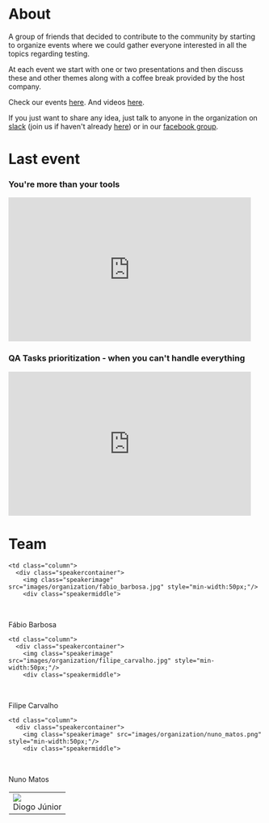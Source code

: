 <link rel="shortcut icon" type="image/x-icon" href="/favicon.ico?">
<h1> About </h1>

<p>
  A group of friends that decided to contribute to the community by starting to organize events where we could gather everyone interested in all the topics regarding testing.
</p> 
<p>
  At each event we start with one or two presentations and then discuss these and other themes along with a coffee break provided by the host company.
</p> 
<p>
  Check our events <a href="https://portotestersmeetup.eventbrite.com" target="_blank">here</a>. And videos <a href="https://www.youtube.com/channel/UCCS3R_xuqluwR0VxFjfBX8A" target="_blank">here</a>.  
</p> 
<p>
  If you just want to share any idea, just talk to anyone in the organization on <a href="https://portotestersmeetup.slack.com" target="_blank"> slack</a> (join us if haven't already <a href="https://slackvite.com/portotestersmeetup" target="_blank"> here</a>) or in our <a href="https://www.facebook.com/groups/PortoTestersMeetup/" target="_blank"> facebook group</a>.
</p>


<h1> Last event </h1>

<h3> You're more than your tools </h3>

<iframe src="https://docs.google.com/presentation/d/e/2PACX-1vQFTxSFUejbIOCMs7V2_KWlEKLUyrzuk4SpLasdh2PwFGdODSDRwL9MLIv6J9ckCWsbpEH2w0F6vIXy/embed" frameborder="0" width="480" height="285" allowfullscreen="true" mozallowfullscreen="true" webkitallowfullscreen="true" style="max-width: -webkit-fill-available;"></iframe>

<h3> QA Tasks prioritization - when you can't handle everything </h3>

<iframe src="https://docs.google.com/presentation/d/e/2PACX-1vR6in5LyVQoP-8xonudAHNAolGso_m4nCj_16hsdon1mHwpV_XljA4J-z-2FxfklAM1FARDfBgsdQEy/embed" frameborder="0" width="480" height="285" allowfullscreen="true" mozallowfullscreen="true" webkitallowfullscreen="true" style="max-width: -webkit-fill-available;"></iframe>


<h1> Team </h1>

<table width="100%" height="100%" style="border: 1px solid transparent">

  <tr>
    <td class="column">
      <div class="speakercontainer">
        <img class="speakerimage" src="images/organization/diogo_junior.jpg" style="min-width:50px;"
        />
        <div class="speakermiddle">
          <div class="speakertext" onclick="on('dj')">Diogo Júnior</div>
        </div>
      </div>
    </td>

    <td class="column">
      <div class="speakercontainer">
        <img class="speakerimage" src="images/organization/fabio_barbosa.jpg" style="min-width:50px;"/>
        <div class="speakermiddle">
          <div class="speakertext" onclick="on('fb')">Fábio Barbosa</div>
        </div>
      </div>
    </td>
    
    <td class="column">
      <div class="speakercontainer">
        <img class="speakerimage" src="images/organization/filipe_carvalho.jpg" style="min-width:50px;"/>
        <div class="speakermiddle">
          <div class="speakertext" onclick="on('fc')">Filipe Carvalho</div>
        </div>
      </div>
    </td>
    
    <td class="column">
      <div class="speakercontainer">
        <img class="speakerimage" src="images/organization/nuno_matos.png" style="min-width:50px;"/>
        <div class="speakermiddle">
          <div class="speakertext" onclick="on('nm')">Nuno Matos</div>
        </div>
      </div>
    </td>
  </tr>
  
</table>

<div id="dj" class="overlay" onclick="off('dj')">
  <div id="text">Diogo Júnior, engineer from FEUP, started working at the Fraunhofer Research Institute in Portugal. After 5 years in research area moved to the "business" world and started working in the mobile e-commerce team at Porto Tech Center. At the moment is working at 7Graus where is currently Lead Android - Full Stack Dev - ASO Expert.</div>
</div>

<div id="fb" class="overlay" onclick="off('fb')">
  <div id="text">Working as Mobile Test Automation Engineer, always looking forward to improve myself and learn new stuff. I believe automation is a must nowadays and I really enjoy developing tests for Android using Espresso, UI Automator and other tools that facilitate the development cycle and guarantee the quality of what we are delivering.</div>
</div>

<div id="fc" class="overlay" onclick="off('fc')">
  <div id="text">After finishing this Master's degree at FEUP, started his career as a developer. Some time later, decided to pursue and explore the areas of Mobile Test and Delivery Automation, naturally evolving to Test Lead during his path. Continues very interested in learning, being present regularly in events of the area, mainly in the ones related to Testing, Delivery or Infrastructure Automation. Currently he is a Senior QA Automation Engineer at Talkdesk.</div>
</div>

<div id="nm" class="overlay" onclick="off('nm')">
  <div id="text">Academically he has a degree in Computer Management and 19 years of professional experience in IT where in 2008 he started into Testing area and his career progressed naturally from junior to QA Team Lead followed by Test Manager. At the moment he’s challenged to implement test strategy, processes and procedures in web products delivery at Xing PT with the high quality standards.</div>
</div>


<h1> Call for Speakers </h1>

<p>
  We are always looking for speakers for these events. If you want to talk and share some of your knowledge, please let us know and fill our <a href="../pages/cfs" target="_blank">call for speakers</a>.
</p>


<h1> Call for Venues </h1>

<p>
Do you want to host one of our events? If you want to have the event in your company, please fill the <a href="../pages/cfv" target="_blank">call for venues</a>.
</p>

<h1> Want to contribute to the website? </h1>

<p>
  Great! Please follow our instructions <a href="https://github.com/PortoTestersMeetup/portotestersmeetup.github.io" target="_blank">here</a>. 
</p>


<h1> Next Event </h1>

<div style="width:195px; text-align:center;" ><iframe  src="https://www.eventbrite.pt/calendar-widget?eid=37305787615" frameborder="0" height="487" width="195" marginheight="0" marginwidth="0" scrolling="no" allowtransparency="true"></iframe><div style="font-family:Helvetica, Arial; font-size:12px; padding:10px 0 5px; margin:2px; width:195px; text-align:center;" ><a class="powered-by-eb" style="color: #ADB0B6; text-decoration: none;" target="_blank" href="http://www.eventbrite.pt/">Desenvolvido pela Eventbrite</a></div></div>

<script>
function on(panel) {
    document.getElementById(panel).style.display = "block";
}

function off(panel) {
    document.getElementById(panel).style.display = "none";
}
</script>
